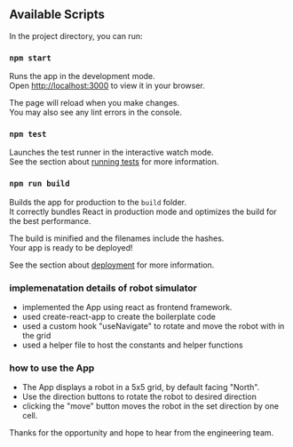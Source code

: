 

## Available Scripts

In the project directory, you can run:

### `npm start`

Runs the app in the development mode.\
Open [http://localhost:3000](http://localhost:3000) to view it in your browser.

The page will reload when you make changes.\
You may also see any lint errors in the console.

### `npm test`

Launches the test runner in the interactive watch mode.\
See the section about [running tests](https://facebook.github.io/create-react-app/docs/running-tests) for more information.

### `npm run build`

Builds the app for production to the `build` folder.\
It correctly bundles React in production mode and optimizes the build for the best performance.

The build is minified and the filenames include the hashes.\
Your app is ready to be deployed!

See the section about [deployment](https://facebook.github.io/create-react-app/docs/deployment) for more information.

### implemenatation details of robot simulator

- implemented the App using react as frontend framework.
- used create-react-app to create the boilerplate code
- used a custom hook "useNavigate" to rotate and move the robot with in the grid
- used a helper file to host the constants and helper functions

### how to use the App

- The App displays a robot in a 5x5 grid, by default facing "North".
- Use the direction buttons to rotate the robot to desired direction
- clicking the "move" button moves the robot in the set direction by one cell.

Thanks for the opportunity and hope to hear from the engineering team.